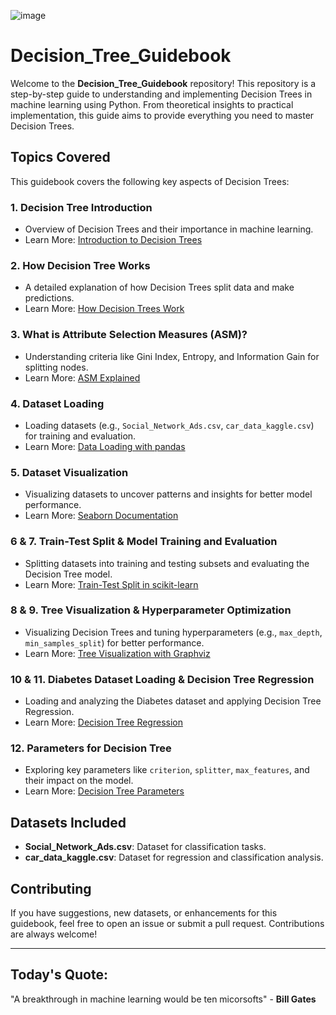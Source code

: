 ![image](https://github.com/user-attachments/assets/7190a81b-7954-4c0e-b5b7-5b869845013c)


# Decision_Tree_Guidebook

Welcome to the **Decision_Tree_Guidebook** repository! This repository is a step-by-step guide to understanding and implementing Decision Trees in machine learning using Python. From theoretical insights to practical implementation, this guide aims to provide everything you need to master Decision Trees.

## Topics Covered
This guidebook covers the following key aspects of Decision Trees:

### 1. **Decision Tree Introduction**
- Overview of Decision Trees and their importance in machine learning.
- Learn More: [Introduction to Decision Trees](https://scikit-learn.org/stable/modules/tree.html)

### 2. **How Decision Tree Works**
- A detailed explanation of how Decision Trees split data and make predictions.
- Learn More: [How Decision Trees Work](https://www.geeksforgeeks.org/decision-tree/)

### 3. **What is Attribute Selection Measures (ASM)?**
- Understanding criteria like Gini Index, Entropy, and Information Gain for splitting nodes.
- Learn More: [ASM Explained](https://www.slideshare.net/slideshow/classification-attribute-selection-classifiers-decision-tree-id3c45navie-bayes-linear-regression-knn/267513034)

### 4. **Dataset Loading**
- Loading datasets (e.g., `Social_Network_Ads.csv`, `car_data_kaggle.csv`) for training and evaluation.
- Learn More: [Data Loading with pandas](https://pandas.pydata.org/docs/)

### 5. **Dataset Visualization**
- Visualizing datasets to uncover patterns and insights for better model performance.
- Learn More: [Seaborn Documentation](https://seaborn.pydata.org/)

### 6 & 7. **Train-Test Split & Model Training and Evaluation**
- Splitting datasets into training and testing subsets and evaluating the Decision Tree model.
- Learn More: [Train-Test Split in scikit-learn](https://scikit-learn.org/stable/modules/generated/sklearn.model_selection.train_test_split.html)

### 8 & 9. **Tree Visualization & Hyperparameter Optimization**
- Visualizing Decision Trees and tuning hyperparameters (e.g., `max_depth`, `min_samples_split`) for better performance.
- Learn More: [Tree Visualization with Graphviz](https://scikit-learn.org/stable/modules/tree.html#tree)

### 10 & 11. **Diabetes Dataset Loading & Decision Tree Regression**
- Loading and analyzing the Diabetes dataset and applying Decision Tree Regression.
- Learn More: [Decision Tree Regression](https://scikit-learn.org/stable/modules/generated/sklearn.tree.DecisionTreeRegressor.html)

### 12. **Parameters for Decision Tree**
- Exploring key parameters like `criterion`, `splitter`, `max_features`, and their impact on the model.
- Learn More: [Decision Tree Parameters](https://scikit-learn.org/stable/modules/generated/sklearn.tree.DecisionTreeClassifier.html)

## Datasets Included
- **Social_Network_Ads.csv**: Dataset for classification tasks.
- **car_data_kaggle.csv**: Dataset for regression and classification analysis.

## Contributing
If you have suggestions, new datasets, or enhancements for this guidebook, feel free to open an issue or submit a pull request. Contributions are always welcome!

----

## Today's Quote:

"A breakthrough in machine learning would be ten micorsofts" - **Bill Gates**
